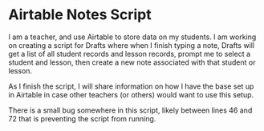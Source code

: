 # Airtable Notes Script

I am a teacher, and use Airtable to store data on my students. I am working on creating a script for Drafts where when I finish typing a note, Drafts will get a list of all student records and lesson records, prompt me to select a student and lesson, then create a new note associated with that student or lesson.

As I finish the script, I will share information on how I have the base set up in Airtable in case other teachers (or others) would want to use this setup.

There is a small bug somewhere in this script, likely between lines 46 and 72 that is preventing the script from running.